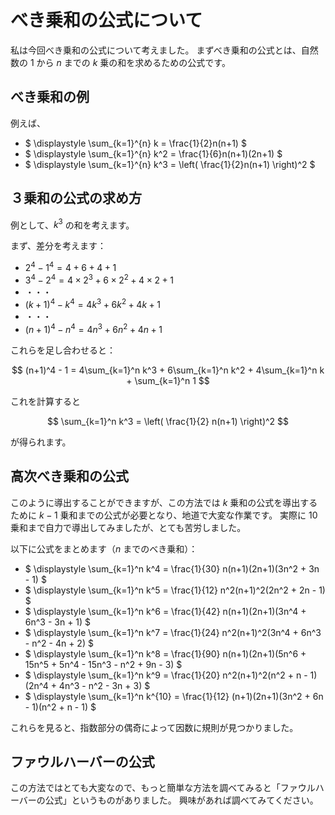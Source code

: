 # べき乗和の公式について

私は今回べき乗和の公式について考えました。
まずべき乗和の公式とは、自然数の $1$ から $n$ までの $k$ 乗の和を求めるための公式です。

## べき乗和の例

例えば、

- $ \displaystyle \sum\_{k=1}^{n} k = \frac{1}{2}n(n+1) $
- $ \displaystyle \sum\_{k=1}^{n} k^2 = \frac{1}{6}n(n+1)(2n+1) $
- $ \displaystyle \sum\_{k=1}^{n} k^3 = \left( \frac{1}{2}n(n+1) \right)^2 $

## ３乗和の公式の求め方

例として、$k^3$ の和を考えます。

まず、差分を考えます：

- $2^4 - 1^4 = 4 + 6 + 4 + 1$
- $3^4 - 2^4 = 4\times2^3 + 6\times2^2 + 4\times2 + 1$
- ・・・
- $(k+1)^4 - k^4 = 4k^3 + 6k^2 + 4k + 1$
- ・・・
- $(n+1)^4 - n^4 = 4n^3 + 6n^2 + 4n + 1$

これらを足し合わせると：

$$
(n+1)^4 - 1 = 4\sum_{k=1}^n k^3 + 6\sum_{k=1}^n k^2 + 4\sum_{k=1}^n k + \sum_{k=1}^n 1
$$

これを計算すると

$$
\sum_{k=1}^n k^3 = \left( \frac{1}{2} n(n+1) \right)^2
$$

が得られます。

## 高次べき乗和の公式

このように導出することができますが、この方法では $k$ 乗和の公式を導出するために $k-1$ 乗和までの公式が必要となり、地道で大変な作業です。
実際に $10$ 乗和まで自力で導出してみましたが、とても苦労しました。

以下に公式をまとめます（$n$ までのべき乗和）：

- $ \displaystyle \sum\_{k=1}^n k^4 = \frac{1}{30} n(n+1)(2n+1)(3n^2 + 3n - 1) $
- $ \displaystyle \sum\_{k=1}^n k^5 = \frac{1}{12} n^2(n+1)^2(2n^2 + 2n - 1) $
- $ \displaystyle \sum\_{k=1}^n k^6 = \frac{1}{42} n(n+1)(2n+1)(3n^4 + 6n^3 - 3n + 1) $
- $ \displaystyle \sum\_{k=1}^n k^7 = \frac{1}{24} n^2(n+1)^2(3n^4 + 6n^3 - n^2 - 4n + 2) $
- $ \displaystyle \sum\_{k=1}^n k^8 = \frac{1}{90} n(n+1)(2n+1)(5n^6 + 15n^5 + 5n^4 - 15n^3 - n^2 + 9n - 3) $
- $ \displaystyle \sum\_{k=1}^n k^9 = \frac{1}{20} n^2(n+1)^2(n^2 + n - 1)(2n^4 + 4n^3 - n^2 - 3n + 3) $
- $ \displaystyle \sum\_{k=1}^n k^{10} = \frac{1}{12} (n+1)(2n+1)(3n^2 + 6n - 1)(n^2 + n - 1) $

これらを見ると、指数部分の偶奇によって因数に規則が見つかりました。

## ファウルハーバーの公式

この方法ではとても大変なので、もっと簡単な方法を調べてみると「ファウルハーバーの公式」というものがありました。
興味があれば調べてみてください。
